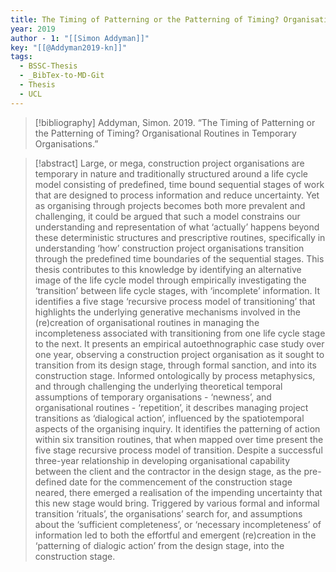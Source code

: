 ```yaml
---
title: The Timing of Patterning or the Patterning of Timing? Organisational Routines in Temporary Organisations
year: 2019
author - 1: "[[Simon Addyman]]"
key: "[[@Addyman2019-kn]]"
tags:
  - BSSC-Thesis
  - _BibTex-to-MD-Git
  - Thesis
  - UCL
---
```


> [!bibliography]
> Addyman, Simon. 2019. “The Timing of Patterning or the Patterning of Timing? Organisational Routines in Temporary Organisations.” 

> [!abstract]
> Large, or mega, construction project organisations are temporary in nature and traditionally structured around a life cycle model consisting of predefined, time bound sequential stages of work that are designed to process information and reduce uncertainty. Yet as organising through projects becomes both more prevalent and challenging, it could be argued that such a model constrains our understanding and representation of what ‘actually’ happens beyond these deterministic structures and prescriptive routines, specifically in understanding ‘how’ construction project organisations transition through the predefined time boundaries of the sequential stages. This thesis contributes to this knowledge by identifying an alternative image of the life cycle model through empirically investigating the ‘transition’ between life cycle stages, with ‘incomplete’ information. It identifies a five stage ‘recursive process model of transitioning’ that highlights the underlying generative mechanisms involved in the (re)creation of organisational routines in managing the incompleteness associated with transitioning from one life cycle stage to the next. It presents an empirical autoethnographic case study over one year, observing a construction project organisation as it sought to transition from its design stage, through formal sanction, and into its construction stage. Informed ontologically by process metaphysics, and through challenging the underlying theoretical temporal assumptions of temporary organisations - ‘newness’, and organisational routines - ‘repetition’, it describes managing project transitions as ‘dialogical action’, influenced by the spatiotemporal aspects of the organising inquiry. It identifies the patterning of action within six transition routines, that when mapped over time present the five stage recursive process model of transition. Despite a successful three-year relationship in developing organisational capability between the client and the contractor in the design stage, as the pre-defined date for the commencement of the construction stage neared, there emerged a realisation of the impending uncertainty that this new stage would bring. Triggered by various formal and informal transition ‘rituals’, the organisations’ search for, and assumptions about the ‘sufficient completeness’, or ‘necessary incompleteness’ of information led to both the effortful and emergent (re)creation in the ‘patterning of dialogic action’ from the design stage, into the construction stage.